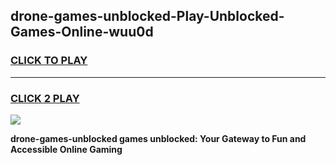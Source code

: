
## drone-games-unblocked-Play-Unblocked-Games-Online-wuu0d
<h3>
<a href="https://premium76.site?title=drone-games-unblocked&ref=24A">CLICK TO PLAY</a></h3>
<hr>

<h3>
<a href="https://premium76.site?title=drone-games-unblocked&ref=24A">CLICK 2 PLAY</a>
  
</h3>

<a href="https://premium76.site?title=drone-games-unblocked&ref=24A"><img src="https://clearcache.store/games.png"></a>


**drone-games-unblocked games unblocked: Your Gateway to Fun and Accessible Online Gaming**
